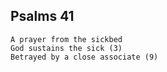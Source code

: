 ## Psalms 41

```
A prayer from the sickbed
God sustains the sick (3)
Betrayed by a close associate (9)
```

